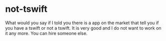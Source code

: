 # not-tswift
What would you say if I told you there is a app on the market that tell you if you have a tswift or not a tswift. It is very good and I do not want to work on it any more. You can hire someone else.
